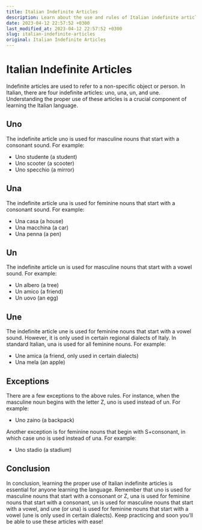 ```yaml
---
title: Italian Indefinite Articles
description: Learn about the use and rules of Italian indefinite articles - Uno, Una, Un, and Une.
date: 2023-04-12 22:57:52 +0300
last_modified_at: 2023-04-12 22:57:52 +0300
slug: italian-indefinite-articles
original: Italian Indefinite Articles
---
```

# Italian Indefinite Articles

Indefinite articles are used to refer to a non-specific object or person. In Italian, there are four indefinite articles: uno, una, un, and une. Understanding the proper use of these articles is a crucial component of learning the Italian language.

## Uno

The indefinite article uno is used for masculine nouns that start with a consonant sound. For example:

- Uno studente (a student)
- Uno scooter (a scooter)
- Uno specchio (a mirror)

## Una

The indefinite article una is used for feminine nouns that start with a consonant sound. For example:

- Una casa (a house)
- Una macchina (a car)
- Una penna (a pen)

## Un

The indefinite article un is used for masculine nouns that start with a vowel sound. For example:

- Un albero (a tree)
- Un amico (a friend)
- Un uovo (an egg)

## Une

The indefinite article une is used for feminine nouns that start with a vowel sound. However, it is only used in certain regional dialects of Italy. In standard Italian, una is used for all feminine nouns. For example:

- Une amica (a friend, only used in certain dialects)
- Una mela (an apple)

## Exceptions

There are a few exceptions to the above rules. For instance, when the masculine noun begins with the letter Z, uno is used instead of un. For example:

- Uno zaino (a backpack)

Another exception is for feminine nouns that begin with S+consonant, in which case uno is used instead of una. For example:

- Uno stadio (a stadium)

## Conclusion

In conclusion, learning the proper use of Italian indefinite articles is essential for anyone learning the language. Remember that uno is used for masculine nouns that start with a consonant or Z, una is used for feminine nouns that start with a consonant, un is used for masculine nouns that start with a vowel, and une (or una) is used for feminine nouns that start with a vowel (une is only used in certain dialects). Keep practicing and soon you'll be able to use these articles with ease!